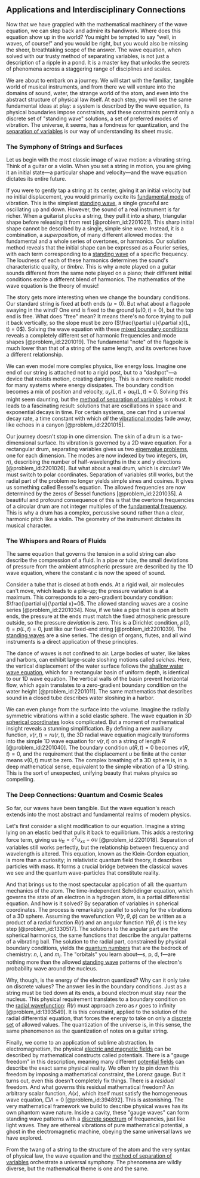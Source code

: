 ## Applications and Interdisciplinary Connections

Now that we have grappled with the mathematical machinery of the wave equation, we can step back and admire its handiwork. Where does this equation show up in the world? You might be tempted to say "well, in waves, of course!" and you would be right, but you would also be missing the sheer, breathtaking scope of the answer. The wave equation, when solved with our trusty method of separating variables, is not just a description of a ripple in a pond. It is a master key that unlocks the secrets of phenomena across a staggering range of disciplines and scales.

We are about to embark on a journey. We will start with the familiar, tangible world of musical instruments, and from there we will venture into the domains of sound, water, the strange world of the atom, and even into the abstract structure of physical law itself. At each step, you will see the same fundamental ideas at play: a system is described by the wave equation, its physical boundaries impose constraints, and these constraints permit only a discrete set of "standing wave" solutions, a set of preferred modes of vibration. The universe, it seems, has a fondness for quantization, and the [separation of variables](@article_id:148222) is our way of understanding its sheet music.

### The Symphony of Strings and Surfaces

Let us begin with the most classic image of wave motion: a vibrating string. Think of a guitar or a violin. When you set a string in motion, you are giving it an initial state—a particular shape and velocity—and the wave equation dictates its entire future.

If you were to gently tap a string at its center, giving it an initial velocity but no initial displacement, you would primarily excite its [fundamental mode](@article_id:164707) of vibration. This is the simplest [standing wave](@article_id:260715), a single graceful arc oscillating up and down. However, the sound of a real instrument is far richer. When a guitarist plucks a string, they pull it into a sharp, triangular shape before releasing it from rest [@problem_id:2201021]. This sharp initial shape cannot be described by a single, simple sine wave. Instead, it is a combination, a *superposition*, of many different allowed modes: the fundamental and a whole series of overtones, or harmonics. Our solution method reveals that the initial shape can be expressed as a Fourier series, with each term corresponding to a [standing wave](@article_id:260715) of a specific frequency. The loudness of each of these harmonics determines the sound's characteristic quality, or *timbre*. This is why a note played on a guitar sounds different from the same note played on a piano; their different initial conditions excite a different blend of harmonics. The mathematics of the wave equation is the theory of music!

The story gets more interesting when we change the boundary conditions. Our standard string is fixed at both ends ($u=0$). But what about a flagpole swaying in the wind? One end is fixed to the ground ($u(0,t)=0$), but the top end is free. What does "free" mean? It means there's no force trying to pull it back vertically, so the slope must be zero ($\frac{\partial u}{\partial x}(L, t) = 0$). Solving the wave equation with these [mixed boundary conditions](@article_id:175962) reveals a completely different set of harmonic frequencies and mode shapes [@problem_id:2201019]. The fundamental "note" of the flagpole is much lower than that of a string of the same length, and its overtones have a different relationship.

We can even model more complex physics, like energy loss. Imagine one end of our string is attached not to a rigid post, but to a "dashpot"—a device that resists motion, creating damping. This is a more realistic model for many systems where energy dissipates. The boundary condition becomes a mix of position and velocity, $u_x(L,t) + \alpha u_t(L,t) = 0$. Solving this might seem daunting, but the [method of separation of variables](@article_id:196826) is robust. It leads to a fascinating result: solutions that are oscillations in space and exponential decays in time. For certain systems, one can find a universal decay rate, a time constant with which *all* the [vibrational modes](@article_id:137394) fade away, like echoes in a canyon [@problem_id:2201015].

Our journey doesn't stop in one dimension. The skin of a drum is a two-dimensional surface. Its vibration is governed by a 2D wave equation. For a rectangular drum, separating variables gives us two [eigenvalue problems](@article_id:141659), one for each dimension. The modes are now indexed by two integers, $(m,n)$, describing the number of half-wavelengths in the x and y directions [@problem_id:2201026]. But what about a real drum, which is circular? We must switch to polar coordinates. Separation of variables still works, but the radial part of the problem no longer yields simple sines and cosines. It gives us something called Bessel's equation. The allowed frequencies are now determined by the zeros of Bessel functions [@problem_id:2201035]. A beautiful and profound consequence of this is that the overtone frequencies of a circular drum are not integer multiples of the [fundamental frequency](@article_id:267688). This is why a drum has a complex, percussive sound rather than a clear, harmonic pitch like a violin. The geometry of the instrument dictates its musical character.

### The Whispers and Roars of Fluids

The same equation that governs the tension in a solid string can also describe the compression of a fluid. In a pipe or tube, the small deviations of pressure from the ambient atmospheric pressure are described by the 1D wave equation, where the constant $c$ is now the speed of sound.

Consider a tube that is closed at both ends. At a rigid wall, air molecules can't move, which leads to a pile-up; the pressure variation is at a maximum. This corresponds to a zero-gradient boundary condition: $\frac{\partial u}{\partial x}=0$. The allowed standing waves are a cosine series [@problem_id:2201034]. Now, if we take a pipe that is open at both ends, the pressure at the ends must match the fixed atmospheric pressure outside, so the pressure *deviation* is zero. This is a Dirichlet condition, $p(0,t) = p(L,t) = 0$, just like our fixed-end string [@problem_id:2201039]. The [standing waves](@article_id:148154) are a sine series. The design of organs, flutes, and all wind instruments is a direct application of these principles.

The dance of waves is not confined to air. Large bodies of water, like lakes and harbors, can exhibit large-scale sloshing motions called *seiches*. Here, the vertical displacement of the water surface follows the [shallow water wave equation](@article_id:268055), which for a rectangular basin of uniform depth, is identical to our 1D wave equation. The vertical walls of the basin prevent horizontal flow, which again translates to a zero-gradient boundary condition on the water height [@problem_id:2201011]. The same mathematics that describes sound in a closed tube describes water sloshing in a harbor.

We can even plunge from the surface into the volume. Imagine the radially symmetric vibrations within a solid elastic sphere. The wave equation in 3D [spherical coordinates](@article_id:145560) looks complicated. But a moment of mathematical insight reveals a stunning simplification. By defining a new auxiliary function, $v(r,t) = r u(r,t)$, the 3D radial wave equation magically transforms into the simple 1D wave equation for $v(r,t)$ on a string of length $R$ [@problem_id:2201040]. The boundary condition $u(R,t)=0$ becomes $v(R,t)=0$, and the requirement that the displacement $u$ be finite at the center means $v(0,t)$ must be zero. The complex breathing of a 3D sphere is, in a deep mathematical sense, equivalent to the simple vibration of a 1D string. This is the sort of unexpected, unifying beauty that makes physics so compelling.

### The Deep Connections: Quantum and Cosmic Scales

So far, our waves have been tangible. But the wave equation's reach extends into the most abstract and fundamental realms of modern physics.

Let's first consider a slight modification to our equation. Imagine a string lying on an elastic bed that pulls it back to equilibrium. This adds a restoring force term, giving us $u_{tt} = c^2 u_{xx} - \alpha u$ [@problem_id:2201018]. Separation of variables still works perfectly, but the relationship between frequency and wavelength is altered. This equation, known as the Klein-Gordon equation, is more than a curiosity; in relativistic quantum field theory, it describes particles with mass. It forms a crucial bridge between the classical waves we see and the quantum wave-particles that constitute reality.

And that brings us to the most spectacular application of all: the quantum mechanics of the atom. The time-independent Schrödinger equation, which governs the state of an electron in a hydrogen atom, is a partial differential equation. And how is it solved? By separation of variables in spherical coordinates. The process is remarkably parallel to solving for the vibrations of a 3D sphere. Assuming the wavefunction $\Psi(r, \theta, \phi)$ can be written as a product of a radial function $R(r)$ and an angular function $Y(\theta, \phi)$ is the key step [@problem_id:1330517]. The solutions to the angular part are the spherical harmonics, the same functions that describe the angular patterns of a vibrating ball. The solution to the radial part, constrained by physical boundary conditions, yields the [quantum numbers](@article_id:145064) that are the bedrock of chemistry: $n$, $l$, and $m_l$. The "orbitals" you learn about—s, p, d, f—are nothing more than the allowed [standing wave](@article_id:260715) patterns of the electron's probability wave around the nucleus.

Why, though, is the energy of the electron quantized? Why can it only take on discrete values? The answer lies in the boundary conditions. Just as a string must be tied down at its ends, a bound electron must stay near the nucleus. This physical requirement translates to a boundary condition on the [radial wavefunction](@article_id:150553): $R(r)$ must approach zero as $r$ goes to infinity [@problem_id:1393549]. It is this constraint, applied to the solution of the radial differential equation, that forces the energy to take on only a [discrete set](@article_id:145529) of allowed values. The quantization of the universe is, in this sense, the same phenomenon as the quantization of notes on a guitar string.

Finally, we come to an application of sublime abstraction. In electromagnetism, the physical [electric and magnetic fields](@article_id:260853) can be described by mathematical constructs called potentials. There is a "gauge freedom" in this description, meaning many different [potential fields](@article_id:142531) can describe the exact same physical reality. We often try to pin down this freedom by imposing a mathematical constraint, the Lorenz gauge. But it turns out, even this doesn't completely fix things. There is a *residual* freedom. And what governs this residual mathematical freedom? An arbitrary scalar function, $\Lambda(x)$, which itself must satisfy the homogeneous wave equation, $\Box \Lambda = 0$ [@problem_id:394892]. This is astonishing. The very mathematical framework we build to describe physical waves has its own phantom wave nature. Inside a cavity, these "gauge waves" can form standing wave patterns with a [discrete spectrum](@article_id:150476) of frequencies, just like light waves. They are ethereal vibrations of pure mathematical potential, a ghost in the electromagnetic machine, obeying the same universal laws we have explored.

From the twang of a string to the structure of the atom and the very syntax of physical law, the wave equation and the [method of separation of variables](@article_id:196826) orchestrate a universal symphony. The phenomena are wildly diverse, but the mathematical theme is one and the same.